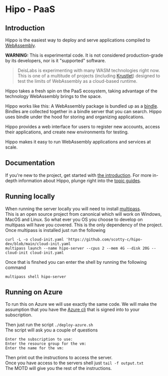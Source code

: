 # Hipo - PaaS

## Introduction
Hippo is the easiest way to deploy and serve applications compiled to
[WebAssembly](https://webassembly.org/).

**WARNING:** This is experimental code. It is not considered production-grade
by its developers, nor is it "supported" software.

> DeisLabs is experimenting with many WASM technologies right now. This is one
> of a multitude of projects (including
> [Krustlet](https://github.com/deislabs/krustlet)) designed to test the limits
> of WebAssembly as a cloud-based runtime.

Hippo takes a fresh spin on the PaaS ecosystem, taking advantage of the
technology WebAssembly brings to the space.

Hippo works like this: A WebAssembly package is bundled up as a
[bindle](https://github.com/deislabs/bindle). Bindles are collected together in
a bindle server that you can search. Hippo uses bindle under the hood for
storing and organizing applications.

Hippo provides a web interface for users to register new accounts, access their
applications, and create new environments for testing.

Hippo makes it easy to run WebAssembly applications and services at scale.

## Documentation

If you're new to the project, get started with [the
introduction](https://docs.hippofactory.dev/intro/). For more in-depth
information about Hippo, plunge right into the [topic
guides](https://docs.hippofactory.dev/topics/).

## Running locally 
When running the server locally you will need to install [multipass](https://multipass.run/).  
This is an open source project from canonical which will work on Windows, MacOS and Linux. So what ever you OS you choose to develop on multipass will have you covered. This is the only dependency of the project. 
Once multipass is installed just run the following 
```
curl -L -o cloud-init.yaml 'https://github.com/scotty-c/hipo-dev/blob/main/cloud-init.yaml
multipass launch --name hipo-server --cpus 2 --mem 4G --disk 20G --cloud-init cloud-init.yaml
```

Once that is finshed you can enter the shell by running the following command
```
multipass shell hipo-server
```
## Running on Azure
To run this on Azure we will use exactly the same code. We will make the assumption that you have the [Azure cli](https://docs.microsoft.com/cli/azure/install-azure-cli?WT.mc_id=opensource-0000-sccoulto) that is signed into to your subscription. 

Then just run the script `./deploy-azure.sh`  
The script will ask you a couple of questions 
```
Enter the subscription to use: 
Enter the resource group for the vm: 
Enter the name for the vm:
```
Then print out the instructions to access the server.  
Once you have access to the servers shell just `tail -f output.txt`  
The MOTD will give you the rest of the instructions. 
